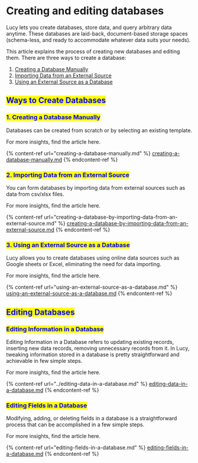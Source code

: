 # Creating and editing databases

Lucy lets you create databases, store data, and query arbitrary data anytime. These databases are laid-back, document-based storage spaces (schema-less, and ready to accommodate whatever data suits your needs).

This article explains the process of creating new databases and editing them. There are three ways to create a database:

1. [Creating a Database Manually](./#1.-creating-a-database-manually)
2. [Importing Data from an External Source](./#2.-importing-data-from-an-external-source)
3. [Using an External Source as a Database](./#3.-using-an-external-source-as-a-database)

## <mark style="color:blue;">Ways to Create Databases</mark>

### <mark style="color:blue;">1. Creating a Database Manually</mark>

Databases can be created from scratch or by selecting an existing template.

For more insights, find the article here.

{% content-ref url="creating-a-database-manually.md" %}
[creating-a-database-manually.md](creating-a-database-manually.md)
{% endcontent-ref %}

### <mark style="color:blue;">2. Importing Data from an External Source</mark>

You can form databases by importing data from external sources such as data from csv/xlsx files.

For more insights, find the article here.

{% content-ref url="creating-a-database-by-importing-data-from-an-external-source.md" %}
[creating-a-database-by-importing-data-from-an-external-source.md](creating-a-database-by-importing-data-from-an-external-source.md)
{% endcontent-ref %}

### <mark style="color:blue;">3. Using an External Source as a Database</mark>

Lucy allows you to create databases using online data sources such as Google sheets or Excel, eliminating the need for data importing.

For more insights, find the article here.

{% content-ref url="using-an-external-source-as-a-database.md" %}
[using-an-external-source-as-a-database.md](using-an-external-source-as-a-database.md)
{% endcontent-ref %}

## <mark style="color:blue;">Editing Databases</mark>

### <mark style="color:blue;">Editing Information in a Database</mark>

Editing Information in a Database refers to updating existing records, inserting new data records, removing unnecessary records from it. In Lucy, tweaking information stored in a database is pretty straightforward and achievable in few simple steps.

For more insights, find the article here.

{% content-ref url="../editing-data-in-a-database.md" %}
[editing-data-in-a-database.md](../editing-data-in-a-database.md)
{% endcontent-ref %}

### <mark style="color:blue;">Editing Fields in a Database</mark>

Modifying, adding, or deleting fields in a database is a straightforward process that can be accomplished in a few simple steps.

For more insights, find the article here.

{% content-ref url="editing-fields-in-a-database.md" %}
[editing-fields-in-a-database.md](editing-fields-in-a-database.md)
{% endcontent-ref %}
